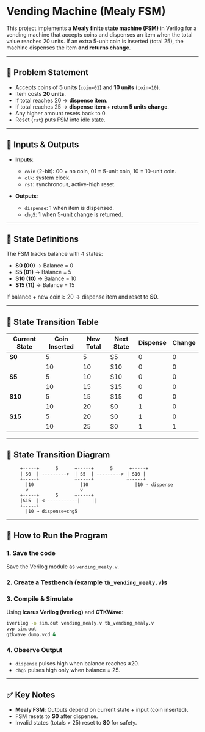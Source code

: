 # Vending Machine (Mealy FSM)

This project implements a **Mealy finite state machine (FSM)** in Verilog for a vending machine that accepts coins and dispenses an item when the total value reaches 20 units. If an extra 5-unit coin is inserted (total 25), the machine dispenses the item **and returns change**.

---

## 🔹 Problem Statement

* Accepts coins of **5 units** (`coin=01`) and **10 units** (`coin=10`).
* Item costs **20 units**.
* If total reaches 20 → **dispense item**.
* If total reaches 25 → **dispense item + return 5 units change**.
* Any higher amount resets back to 0.
* Reset (`rst`) puts FSM into idle state.

---

## 🔹 Inputs & Outputs

* **Inputs**:

  * `coin` (2-bit): 00 = no coin, 01 = 5-unit coin, 10 = 10-unit coin.
  * `clk`: system clock.
  * `rst`: synchronous, active-high reset.

* **Outputs**:

  * `dispense`: 1 when item is dispensed.
  * `chg5`: 1 when 5-unit change is returned.

---

## 🔹 State Definitions

The FSM tracks balance with 4 states:

* **S0 (00)** → Balance = 0
* **S5 (01)** → Balance = 5
* **S10 (10)** → Balance = 10
* **S15 (11)** → Balance = 15

If balance + new coin ≥ 20 → dispense item and reset to **S0**.

---

## 🔹 State Transition Table

| Current State | Coin Inserted | New Total | Next State | Dispense | Change |
| ------------- | ------------- | --------- | ---------- | -------- | ------ |
| **S0**        | 5             | 5         | S5         | 0        | 0      |
|               | 10            | 10        | S10        | 0        | 0      |
| **S5**        | 5             | 10        | S10        | 0        | 0      |
|               | 10            | 15        | S15        | 0        | 0      |
| **S10**       | 5             | 15        | S15        | 0        | 0      |
|               | 10            | 20        | S0         | 1        | 0      |
| **S15**       | 5             | 20        | S0         | 1        | 0      |
|               | 10            | 25        | S0         | 1        | 1      |

---

## 🔹 State Transition Diagram

```
     +-----+      5      +-----+      5      +-----+
     | S0  | --------->  | S5  | ---------> | S10 |
     +-----+             +-----+            +-----+
       |10                 |10                 |10 → dispense
       v                   v                   
     +-----+      5      +-----+
     |S15  | <------------|     |
     +-----+              
       |10 → dispense+chg5
```

---

## 🔹 How to Run the Program

### 1. Save the code

Save the Verilog module as `vending_mealy.v`.

### 2. Create a Testbench (example `tb_vending_mealy.v`)s

### 3. Compile & Simulate

Using **Icarus Verilog (iverilog)** and **GTKWave**:

```bash
iverilog -o sim.out vending_mealy.v tb_vending_mealy.v
vvp sim.out
gtkwave dump.vcd &
```

### 4. Observe Output

* `dispense` pulses high when balance reaches ≥20.
* `chg5` pulses high only when balance = 25.

---

## ✅ Key Notes

* **Mealy FSM**: Outputs depend on current state + input (coin inserted).
* FSM resets to **S0** after dispense.
* Invalid states (totals > 25) reset to **S0** for safety.



